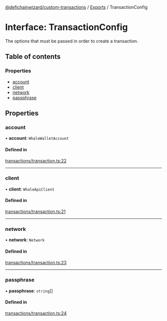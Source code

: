 [@defichainwizard/custom-transactions](../README.md) / [Exports](../modules.md) / TransactionConfig

# Interface: TransactionConfig

The options that must be passed in order to create a transaction.

## Table of contents

### Properties

- [account](TransactionConfig.md#account)
- [client](TransactionConfig.md#client)
- [network](TransactionConfig.md#network)
- [passphrase](TransactionConfig.md#passphrase)

## Properties

### account

• **account**: `WhaleWalletAccount`

#### Defined in

[transactions/transaction.ts:22](https://github.com/DeFiChain-Wizard/custom-transcation-library/blob/d8ee7ef/src/transactions/transaction.ts#L22)

___

### client

• **client**: `WhaleApiClient`

#### Defined in

[transactions/transaction.ts:21](https://github.com/DeFiChain-Wizard/custom-transcation-library/blob/d8ee7ef/src/transactions/transaction.ts#L21)

___

### network

• **network**: `Network`

#### Defined in

[transactions/transaction.ts:23](https://github.com/DeFiChain-Wizard/custom-transcation-library/blob/d8ee7ef/src/transactions/transaction.ts#L23)

___

### passphrase

• **passphrase**: `string`[]

#### Defined in

[transactions/transaction.ts:24](https://github.com/DeFiChain-Wizard/custom-transcation-library/blob/d8ee7ef/src/transactions/transaction.ts#L24)
